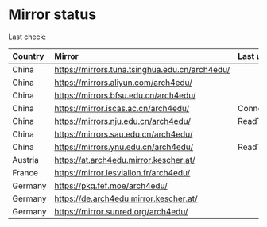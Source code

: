 <script src="./time.js"></script>
# Mirror status
Last check: <script type="text/javascript">localize(1697214155.9606955);</script>

|Country|Mirror|Last update|
|:------|:-----|:----------|
|China|https://mirrors.tuna.tsinghua.edu.cn/arch4edu/|<script type="text/javascript">localize(1697178919);</script>|
|China|https://mirrors.aliyun.com/arch4edu/|<script type="text/javascript">localize(1697178919);</script>|
|China|https://mirrors.bfsu.edu.cn/arch4edu/|<script type="text/javascript">localize(1697178919);</script>|
|China|https://mirror.iscas.ac.cn/arch4edu/|ConnectTimeout|
|China|https://mirrors.nju.edu.cn/arch4edu/|ReadTimeout|
|China|https://mirrors.sau.edu.cn/arch4edu/|<script type="text/javascript">localize(1697178919);</script>|
|China|https://mirrors.ynu.edu.cn/arch4edu/|ReadTimeout|
|Austria|https://at.arch4edu.mirror.kescher.at/|<script type="text/javascript">localize(1697178919);</script>|
|France|https://mirror.lesviallon.fr/arch4edu/|<script type="text/javascript">localize(1697178919);</script>|
|Germany|https://pkg.fef.moe/arch4edu/|<script type="text/javascript">localize(1697178919);</script>|
|Germany|https://de.arch4edu.mirror.kescher.at/|<script type="text/javascript">localize(1697178919);</script>|
|Germany|https://mirror.sunred.org/arch4edu/|<script type="text/javascript">localize(1697178919);</script>|

<script src="./tablefilter/tablefilter.js"></script>
<script src="./table.js"></script>